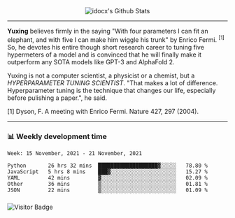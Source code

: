 <div align="center">
    <img align="center" src="https://github-readme-stats.vercel.app/api?username=idocx&show_icons=true&count_private=true&hide_border=true" alt="idocx's Github Stats"></img>
</div>

---

**Yuxing** believes firmly in the saying "With four parameters I can fit an elephant, and with five I can make him wiggle his trunk" by Enrico Fermi. <sup>[1]</sup> So, he devotes his entire though short research career to tuning five hypermeters of a model and is convinced that he will finally make it outperform any SOTA models like GPT-3 and AlphaFold 2.

Yuxing is not a computer scientist, a physicist or a chemist, but a *HYPERPARAMETER TUNING SCIENTIST*. "That makes a lot of difference. Hyperparameter tuning is the technique that changes our life, especially before pulishing a paper.", he said.

[1] Dyson, F. A meeting with Enrico Fermi. Nature 427, 297 (2004).


---

### 📊 Weekly development time
<!--START_SECTION:waka-->
```text
Week: 15 November, 2021 - 21 November, 2021

Python       26 hrs 32 mins  ███████████████████▓░░░░░   78.80 % 
JavaScript   5 hrs 8 mins    ███▓░░░░░░░░░░░░░░░░░░░░░   15.27 % 
YAML         42 mins         ▓░░░░░░░░░░░░░░░░░░░░░░░░   02.09 % 
Other        36 mins         ▒░░░░░░░░░░░░░░░░░░░░░░░░   01.81 % 
JSON         22 mins         ▒░░░░░░░░░░░░░░░░░░░░░░░░   01.09 % 
```
<!--END_SECTION:waka-->

### 

![Visitor Badge](https://visitor-badge.laobi.icu/badge?page_id=idocx.idocx)